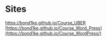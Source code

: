 # Sites
[https://bond1ke.github.io/Course_UBER <br>](https://bond1ke.github.io/Course_UBER/)
[https://bond1ke.github.io/Course_Word_Press](https://bond1ke.github.io/Course_WordPress/)

